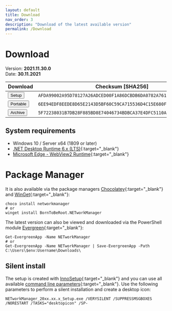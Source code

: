 ```yaml
---
layout: default
title: Download
nav_order: 3
description: "Download of the latest available version"
permalink: /Download
---
```


# Download

Version: **2021.11.30.0** <br>
Date: **30.11.2021**

| Download | Checksum [SHA256] |
|---|---|
| <a href='https://github.com/BornToBeRoot/NETworkManager/releases/download/2021.11.30.0/NETworkManager_2021.11.30.0_Setup.exe' target='_blank'><button type="button" name="button" class="btn btn-blue">Setup</button></a> | `AFDA99002A95D78127A26ADCED00F1A86DCBDB6DA0782A761088FFBF3BFF1DF9` |
| <a href='https://github.com/BornToBeRoot/NETworkManager/releases/download/2021.11.30.0/NETworkManager_2021.11.30.0_Portable.zip' target='_blank'><button type="button" name="button" class="btn btn-blue">Portable</button></a> | `6EE94EDF8EEDE8D65E2143D5BF60C59CA715536D4C15E680FFB0454174D22FE1` |
| <a href='https://github.com/BornToBeRoot/NETworkManager/releases/download/2021.11.30.0/NETworkManager_2021.11.30.0_Archive.zip' target='_blank'><button type="button" name="button" class="btn btn-blue">Archive</button></a> | `5F72238031B7DB28F885BD8E74046734BDBCA37E4DFC5110ADB75EB216C50DF1` |

## System requirements
- Windows 10 / Server x64 (1809 or later)
- [.NET Desktop Runtime 6.x (LTS)](https://dotnet.microsoft.com/download/dotnet/6.0){:target="_blank"}
- [Microsoft Edge - WebView2 Runtime](https://developer.microsoft.com/en-us/microsoft-edge/webview2/){:target="_blank"}

# Package Manager
It is also available via the package managers [Chocolatey](https://chocolatey.org/packages/NETworkManager){:target="_blank"} and [WinGet](https://github.com/microsoft/winget-pkgs/tree/master/manifests/b/BornToBeRoot/NETworkManager/){:target="_blank"}:

```
choco install networkmanager
# or
winget install BornToBeRoot.NETworkManager
```

The latest version can also be viewed and downloaded via the PowerShell module [Evergreen](https://github.com/aaronparker/evergreen){:target="_blank"}:

```
Get-EvergreenApp -Name NETworkManager
# or
Get-EvergreenApp -Name NETworkManager | Save-EvergreenApp -Path C:\Users\$env:Username\Downloads\
```

## Silent install
The setup is created with [InnoSetup](https://jrsoftware.org/isinfo.php){:target="_blank"} and you can use all available [command line parameters](https://jrsoftware.org/ishelp/index.php?topic=setupcmdline){:target="_blank"}. Use the following parameters to perform a silent installation and create a desktop icon:

```
NETworkManager_20xx.xx.x_Setup.exe /VERYSILENT /SUPPRESSMSGBOXES /NORESTART /TASKS="desktopicon" /SP-
```
